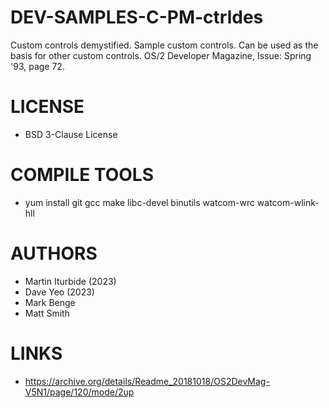 # DEV-SAMPLES-C-PM-ctrldes
Custom controls demystified. Sample custom controls. Can be used as the basis for other custom controls. OS/2 Developer Magazine, Issue:  Spring '93, page 72.

LICENSE
===============
* BSD 3-Clause License

COMPILE TOOLS
===============
* yum install git gcc make libc-devel binutils watcom-wrc watcom-wlink-hll
 
AUTHORS
===============
* Martin Iturbide (2023)
* Dave Yeo (2023)
* Mark Benge
* Matt Smith

LINKS
===============
* https://archive.org/details/Readme_20181018/OS2DevMag-V5N1/page/120/mode/2up
